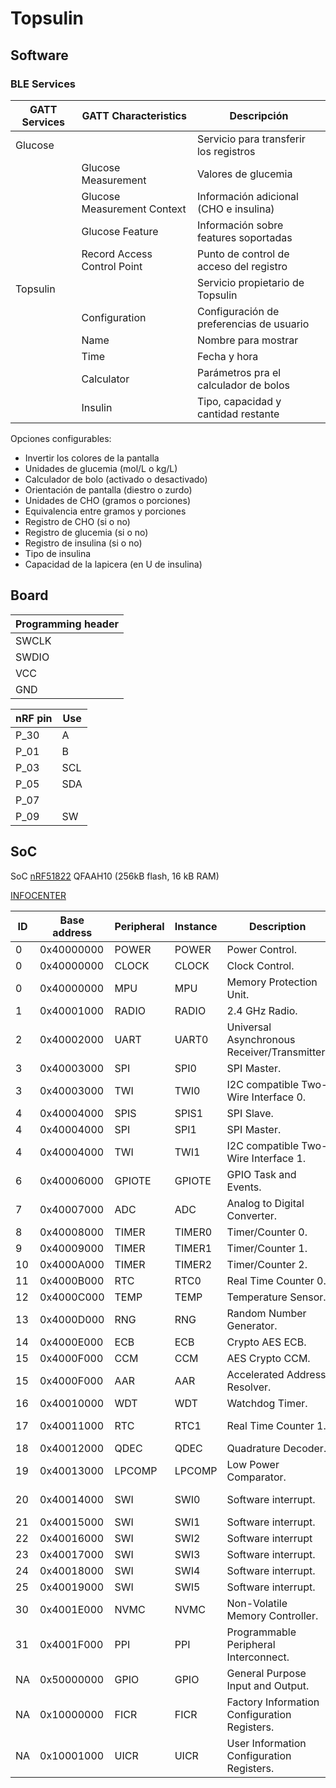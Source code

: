 # Topsulin

## Software

### BLE Services

|GATT Services |GATT Characteristics        |Descripción                              |
|--------------|----------------------------|-----------------------------------------|
|Glucose       |                            |Servicio para transferir los registros   |
|              |Glucose Measurement         |Valores de glucemia                      |
|              |Glucose Measurement Context |Información adicional (CHO e insulina)   |
|              |Glucose Feature             |Información sobre features soportadas    |
|              |Record Access Control Point |Punto de control de acceso del registro  |
|Topsulin      |                            |Servicio propietario de Topsulin         |
|              |Configuration               |Configuración de preferencias de usuario |
|              |Name                        |Nombre para mostrar                      |
|              |Time                        |Fecha y hora                             |
|              |Calculator                  |Parámetros pra el calculador de bolos    |
|              |Insulin                     |Tipo, capacidad y cantidad restante      |

Opciones configurables:

- Invertir los colores de la pantalla
- Unidades de glucemia (mol/L o kg/L)
- Calculador de bolo (activado o desactivado)
- Orientación de pantalla (diestro o zurdo)
- Unidades de CHO (gramos o porciones)
- Equivalencia entre gramos y porciones
- Registro de CHO (si o no)
- Registro de glucemia (si o no)
- Registro de insulina (si o no)
- Tipo de insulina
- Capacidad de la lapicera (en U de insulina)

## Board

|Programming header|
|------------------|
|SWCLK             |
|SWDIO             |
|VCC               |
|GND               |

|nRF pin|Use|
|-------|---|
|P_30   |A  |
|P_01   |B  |
|P_03   |SCL|
|P_05   |SDA|
|P_07   |   |
|P_09   |SW |

## SoC

SoC [nRF51822](https://www.nordicsemi.com/eng/nordic/download_resource/62726/14/39584073/13358) QFAAH10 (256kB flash, 16 kB RAM)

[INFOCENTER](http://infocenter.nordicsemi.com)

|ID |Base address |Peripheral  |Instance    |Description                                  |Used by           | 
|---|-------------|------------|------------|---------------------------------------------|------------------|
|0  |0x40000000   |POWER       |POWER       |Power Control.                               |SoftDevice        |
|0  |0x40000000   |CLOCK       |CLOCK       |Clock Control.                               |SoftDevice        |
|0  |0x40000000   |MPU         |MPU         |Memory Protection Unit.                      |SoftDevice        |
|1  |0x40001000   |RADIO       |RADIO       |2.4 GHz Radio.                               |SoftDevice        |
|2  |0x40002000   |UART        |UART0       |Universal Asynchronous Receiver/Transmitter. |                  |
|3  |0x40003000   |SPI         |SPI0        |SPI Master.                                  |i2c               |
|3  |0x40003000   |TWI         |TWI0        |I2C compatible Two-Wire Interface 0.         |i2c               |
|4  |0x40004000   |SPIS        |SPIS1       |SPI Slave.                                   |                  |
|4  |0x40004000   |SPI         |SPI1        |SPI Master.                                  |                  |
|4  |0x40004000   |TWI         |TWI1        |I2C compatible Two-Wire Interface 1.         |                  |
|6  |0x40006000   |GPIOTE      |GPIOTE      |GPIO Task and Events.                        |                  |
|7  |0x40007000   |ADC         |ADC         |Analog to Digital Converter.                 |                  |
|8  |0x40008000   |TIMER       |TIMER0      |Timer/Counter 0.                             |SoftDevice        |
|9  |0x40009000   |TIMER       |TIMER1      |Timer/Counter 1.                             |                  |
|10 |0x4000A000   |TIMER       |TIMER2      |Timer/Counter 2.                             |                  |
|11 |0x4000B000   |RTC         |RTC0        |Real Time Counter 0.                         |SoftDevice        |
|12 |0x4000C000   |TEMP        |TEMP        |Temperature Sensor.                          |SoftDevice        |
|13 |0x4000D000   |RNG         |RNG         |Random Number Generator.                     |SoftDevice        |
|14 |0x4000E000   |ECB         |ECB         |Crypto AES ECB.                              |SoftDevice        |
|15 |0x4000F000   |CCM         |CCM         |AES Crypto CCM.                              |SoftDevice        |
|15 |0x4000F000   |AAR         |AAR         |Accelerated Address Resolver.                |SoftDevice        |
|16 |0x40010000   |WDT         |WDT         |Watchdog Timer.                              |                  |
|17 |0x40011000   |RTC         |RTC1        |Real Time Counter 1.                         |Timer library     |
|18 |0x40012000   |QDEC        |QDEC        |Quadrature Decoder.                          |                  |
|19 |0x40013000   |LPCOMP      |LPCOMP      |Low Power Comparator.                        |                  |
|20 |0x40014000   |SWI         |SWI0        |Software interrupt.                          |Timer library     |
|21 |0x40015000   |SWI         |SWI1        |Software interrupt.                          |SoftDevice        |
|22 |0x40016000   |SWI         |SWI2        |Software interrupt                           |SoftDevice        |
|23 |0x40017000   |SWI         |SWI3        |Software interrupt.                          |                  |
|24 |0x40018000   |SWI         |SWI4        |Software interrupt.                          |SoftDevice        |
|25 |0x40019000   |SWI         |SWI5        |Software interrupt.                          |SoftDevice        |
|30 |0x4001E000   |NVMC        |NVMC        |Non-Volatile Memory Controller.              |SoftDevice        |
|31 |0x4001F000   |PPI         |PPI         |Programmable Peripheral Interconnect.        |                  |
|NA |0x50000000   |GPIO        |GPIO        |General Purpose Input and Output.            |gpio              |
|NA |0x10000000   |FICR        |FICR        |Factory Information Configuration Registers. |SoftDevice        |
|NA |0x10001000   |UICR        |UICR        |User Information Configuration Registers.    |SoftDevice        |
